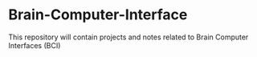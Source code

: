 # Brain-Computer-Interface
This repository will contain projects and notes related to Brain Computer Interfaces (BCI)
